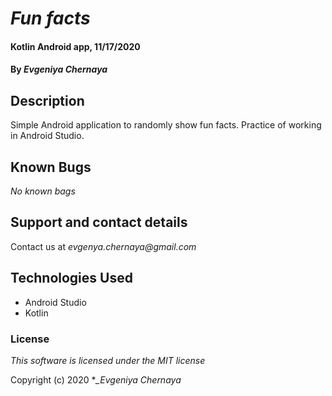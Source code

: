 # _Fun facts_

#### Kotlin Android app, 11/17/2020

#### By _**Evgeniya Chernaya**_

## Description

Simple Android application to randomly show fun facts. Practice of working in Android Studio.

## Known Bugs

_No known bags_

## Support and contact details

Contact us at _evgenya.chernaya@gmail.com_

## Technologies Used

  * Android Studio
  * Kotlin

### License

_This software is licensed under the MIT license_

Copyright (c) 2020 **_Evgeniya Chernaya*